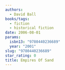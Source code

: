 ```yaml
---
authors:
  - David Ball
books/tags:
  - fiction
  - historical fiction
date: 2006-08-01
params:
  isbn13: "9780440236689"
  year: "2001"
slug: "9780440236689"
star_rating: 0
title: Empires Of Sand
---
```


<!--more-->
